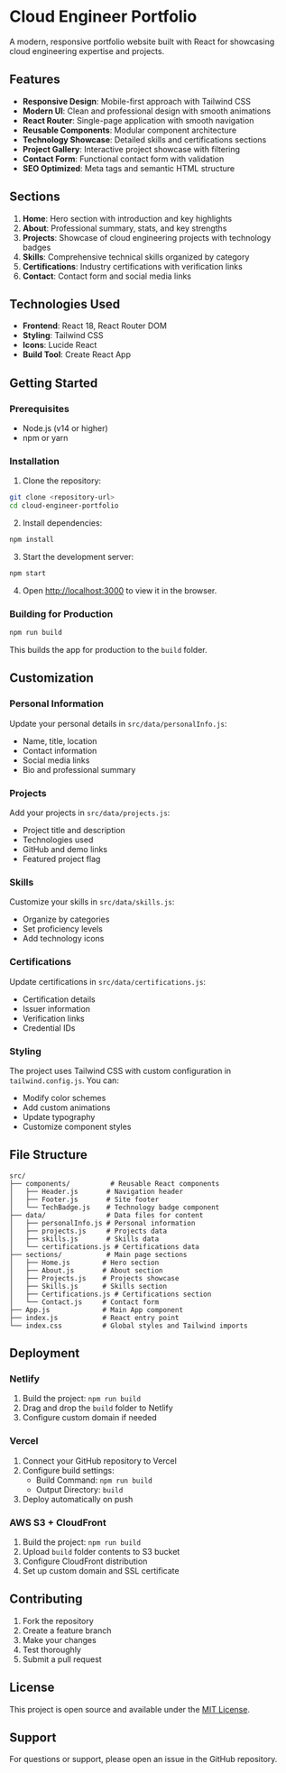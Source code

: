 # Cloud Engineer Portfolio

A modern, responsive portfolio website built with React for showcasing cloud engineering expertise and projects.

## Features

- **Responsive Design**: Mobile-first approach with Tailwind CSS
- **Modern UI**: Clean and professional design with smooth animations
- **React Router**: Single-page application with smooth navigation
- **Reusable Components**: Modular component architecture
- **Technology Showcase**: Detailed skills and certifications sections
- **Project Gallery**: Interactive project showcase with filtering
- **Contact Form**: Functional contact form with validation
- **SEO Optimized**: Meta tags and semantic HTML structure

## Sections

1. **Home**: Hero section with introduction and key highlights
2. **About**: Professional summary, stats, and key strengths
3. **Projects**: Showcase of cloud engineering projects with technology badges
4. **Skills**: Comprehensive technical skills organized by category
5. **Certifications**: Industry certifications with verification links
6. **Contact**: Contact form and social media links

## Technologies Used

- **Frontend**: React 18, React Router DOM
- **Styling**: Tailwind CSS
- **Icons**: Lucide React
- **Build Tool**: Create React App

## Getting Started

### Prerequisites

- Node.js (v14 or higher)
- npm or yarn

### Installation

1. Clone the repository:
```bash
git clone <repository-url>
cd cloud-engineer-portfolio
```

2. Install dependencies:
```bash
npm install
```

3. Start the development server:
```bash
npm start
```

4. Open [http://localhost:3000](http://localhost:3000) to view it in the browser.

### Building for Production

```bash
npm run build
```

This builds the app for production to the `build` folder.

## Customization

### Personal Information

Update your personal details in `src/data/personalInfo.js`:

- Name, title, location
- Contact information
- Social media links
- Bio and professional summary

### Projects

Add your projects in `src/data/projects.js`:

- Project title and description
- Technologies used
- GitHub and demo links
- Featured project flag

### Skills

Customize your skills in `src/data/skills.js`:

- Organize by categories
- Set proficiency levels
- Add technology icons

### Certifications

Update certifications in `src/data/certifications.js`:

- Certification details
- Issuer information
- Verification links
- Credential IDs

### Styling

The project uses Tailwind CSS with custom configuration in `tailwind.config.js`. You can:

- Modify color schemes
- Add custom animations
- Update typography
- Customize component styles

## File Structure

```
src/
├── components/          # Reusable React components
│   ├── Header.js       # Navigation header
│   ├── Footer.js       # Site footer
│   └── TechBadge.js    # Technology badge component
├── data/               # Data files for content
│   ├── personalInfo.js # Personal information
│   ├── projects.js     # Projects data
│   ├── skills.js       # Skills data
│   └── certifications.js # Certifications data
├── sections/           # Main page sections
│   ├── Home.js        # Hero section
│   ├── About.js       # About section
│   ├── Projects.js    # Projects showcase
│   ├── Skills.js      # Skills section
│   ├── Certifications.js # Certifications section
│   └── Contact.js     # Contact form
├── App.js             # Main App component
├── index.js           # React entry point
└── index.css          # Global styles and Tailwind imports
```

## Deployment

### Netlify

1. Build the project: `npm run build`
2. Drag and drop the `build` folder to Netlify
3. Configure custom domain if needed

### Vercel

1. Connect your GitHub repository to Vercel
2. Configure build settings:
   - Build Command: `npm run build`
   - Output Directory: `build`
3. Deploy automatically on push

### AWS S3 + CloudFront

1. Build the project: `npm run build`
2. Upload `build` folder contents to S3 bucket
3. Configure CloudFront distribution
4. Set up custom domain and SSL certificate

## Contributing

1. Fork the repository
2. Create a feature branch
3. Make your changes
4. Test thoroughly
5. Submit a pull request

## License

This project is open source and available under the [MIT License](LICENSE).

## Support

For questions or support, please open an issue in the GitHub repository.
